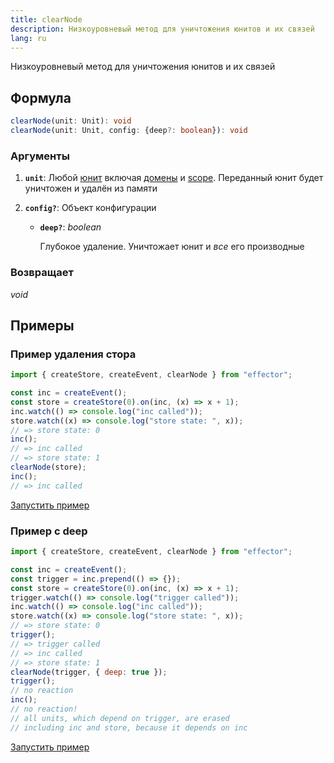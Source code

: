 ```yaml
---
title: clearNode
description: Низкоуровневый метод для уничтожения юнитов и их связей
lang: ru
---
```


Низкоуровневый метод для уничтожения юнитов и их связей

## Формула

```ts
clearNode(unit: Unit): void
clearNode(unit: Unit, config: {deep?: boolean}): void
```

### Аргументы

1. **`unit`**: Любой [юнит](/ru/explanation/glossary#unit) включая [домены](/ru/api/effector/Domain) и [scope](/ru/api/effector/Scope). Переданный юнит будет уничтожен и удалён из памяти
2. **`config?`**: Объект конфигурации

   - **`deep?`**: _boolean_

     Глубокое удаление. Уничтожает юнит и _все_ его производные

### Возвращает

_void_

## Примеры

### Пример удаления стора

```js
import { createStore, createEvent, clearNode } from "effector";

const inc = createEvent();
const store = createStore(0).on(inc, (x) => x + 1);
inc.watch(() => console.log("inc called"));
store.watch((x) => console.log("store state: ", x));
// => store state: 0
inc();
// => inc called
// => store state: 1
clearNode(store);
inc();
// => inc called
```

[Запустить пример](https://share.effector.dev/WjuSl6aN)

### Пример с deep

```js
import { createStore, createEvent, clearNode } from "effector";

const inc = createEvent();
const trigger = inc.prepend(() => {});
const store = createStore(0).on(inc, (x) => x + 1);
trigger.watch(() => console.log("trigger called"));
inc.watch(() => console.log("inc called"));
store.watch((x) => console.log("store state: ", x));
// => store state: 0
trigger();
// => trigger called
// => inc called
// => store state: 1
clearNode(trigger, { deep: true });
trigger();
// no reaction
inc();
// no reaction!
// all units, which depend on trigger, are erased
// including inc and store, because it depends on inc
```

[Запустить пример](https://share.effector.dev/EkETZtKI)
